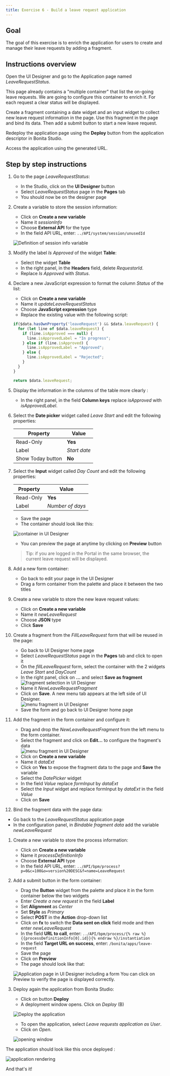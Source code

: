 ```yaml
---
title: Exercise 6 - Build a leave request application
---
```


## Goal

The goal of this exercise is to enrich the application for users to create and manage their leave requests by adding a fragment.

## Instructions overview

Open the UI Designer and go to the Application page named *LeaveRequestStatus*.

This page already contains a "multiple container" that list the on-going leave requests. We are going to configure this container to enrich it. For each request a clear status will be displayed.

Create a fragment containing a date widget and an input widget to collect new leave request information in the page. Use this fragment in the page and bind its data.
Then add a submit button to start a new leave request.

Redeploy the application page using the **Deploy** button from the application descriptor in Bonita Studio.

Access the application using the generated URL.


## Step by step instructions

1. Go to the page *LeaveRequestStatus*:
   - In the Studio, click on the **UI Designer** button
   - Select *LeaveRequestStatus* page in the **Pages** tab
   - You should now be on the designer page
   
1. Create a variable to store the session information:
   - Click on **Create a new variable**
   - Name it *sessionInfo*
   - Choose **External API** for the type
   - In the field API URL, enter: `../API/system/session/unusedId`
   
   ![Definition of session info variable](images/ex10/ex10_01.png)

1. Modify the label *Is Approved* of the widget **Table**:
    - Select the widget **Table**
    - In the right panel, in the **Headers** field, delete *RequestorId*.
    - Replace *Is Approved* with *Status*.

1. Declare a new JavaScript expression to format the column *Status* of the list:
   - Click on **Create a new variable**
   - Name it *updateLeaveRequestStatus*
   - Choose **JavaScript expression** type
   - Replace the existing value with the following script:
   ```javascript
   if($data.hasOwnProperty('leaveRequest') && $data.leaveRequest) {
     for (let line of $data.leaveRequest) {
       if (line.isApproved === null) {
         line.isApprovedLabel = "In progress";
       } else if (line.isApproved) {
         line.isApprovedLabel = "Approved";
       } else {
         line.isApprovedLabel = "Rejected";
       }
     }
   }
   
   return $data.leaveRequest;
   ```

1. Display the information in the columns of the table more clearly :
    - In the right panel, in the field **Column keys** replace *isApproved* with *isApprovedLabel*.
    
1. Select the **Date picker** widget called *Leave Start* and edit the following properties:
   
     Property | Value
     -------- | -----
     Read-Only | **Yes**
     Label | *Start date*
     Show Today button | **No**

1. Select the **Input** widget called *Day Count* and edit the following properties:
   
     Property | Value
     -------- | -----
     Read-Only | **Yes**
     Label | *Number of days*

   - Save the page
   - The container should look like this:
   
   ![container in UI Designer](images/ex10/ex10_02.png)
   
   - You can preview the page at anytime by clicking on **Preview** button
   
   > Tip: if you are logged in the Portal in the same browser, the current leave request will be displayed.

1. Add a new form container:
   - Go back to edit your page in the UI Designer
   - Drag a form container from the palette and place it between the two titles

1. Create a new variable to store the new leave request values:
   - Click on **Create a new variable**
   - Name it *newLeaveRequest*
   - Choose **JSON** type
   - Click **Save**

1. Create a fragment from the *FillLeaveRequest* form that will be reused in the page:
   - Go back to UI Designer home page
   - Select *LeaveRequestStatus* page in the **Pages** tab and click to open it
   - On the *fillLeaveRequest* form, select the container with the 2 widgets *Leave Start* and *DayCount*
   - In the right panel, click on **...** and select **Save as fragment**  
     ![fragment selection in UI Designer](images/ex10/ex10_03.png)
   - Name it *NewLeaveRequestFragment*
   - Click on **Save**. A new menu tab appears at the left side of UI Designer.  
     ![menu fragment in UI Designer](images/ex10/ex10_04.png)
   - Save the form and go back to UI Designer home page  
   
1. Add the fragment in the form container and configure it:
   - Drag and drop the *NewLeaveRequestFragment* from the left menu to the form container.
   - Select the fragment and click on **Edit...** to configure the fragment's data  
     ![menu fragment in UI Designer](images/ex10/ex10_05.png)
   - Click on **Create a new variable**
   - Name it *dataExt*
   - Click on **Yes** to expose the fragment data to the page and **Save** the variable
   - Select the *DatePicker* widget 
   - In the field *Value* replace *formInput* by *dataExt*
   - Select the *Input* widget and replace formInput by *dataExt* in the field *Value*
   - Click on **Save**

1.  Bind the fragment data with the page data:
   - Go back to the *LeaveRequestStatus* application page
   - In the configuration panel, in *Bindable fragment data* add the variable *newLeaveRequest*
   
1. Create a new variable to store the process information:
   - Click on **Create a new variable**
   - Name it *processDefinitionInfo*
   - Choose **External API** type
   - In the field API URL, enter: `../API/bpm/process?p=0&c=100&o=version%20DESC&f=name=LeaveRequest`

1. Add a submit button in the form container:
   - Drag the **Button** widget from the palette and place it in the form container below the two widgets
   - Enter *Create a new request* in the field **Label**
   - Set **Alignment** as *Center*
   - Set **Style** as *Primary*
   - Select **POST** in the **Action** drop-down list
   - Click on **fx** to switch the **Data sent on click** field mode and then enter *newLeaveRequest*
   - In the field **URL to call**, enter: `../API/bpm/process/{% raw %}{{processDefinitionInfo[0].id}}{% endraw %}/instantiation`
   - In the field **Target URL on success**, enter: `/bonita/apps/leave-request`
   - Save the page
   - Click on **Preview**
   - The page should look like that:
   
   ![Application page in UI Designer including a form](images/ex10/ex10_06.png)
   You can click on Preview to verify the page is displayed correctly.
   
1. Deploy again the application from Bonita Studio:
   - Click on button **Deploy**
   - A deployment window opens. Click on *Deploy* (B) 
   
   ![Deploy the application](images/ex10/ex10_07.png)
   
   - To open the application, select *Leave requests application as User*.
   - Click on *Open*.
   
    ![opening window](images/ex10/ex10_08.png)
    
 The application should look like this once deployed :
 
   
   ![application rendering](images/ex06/ex6_08.png)   

And that's it!
